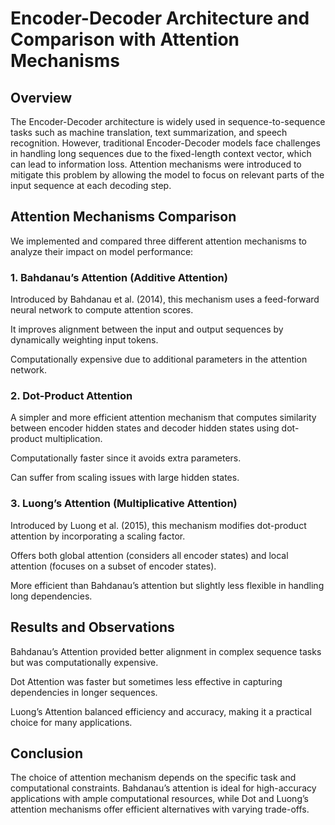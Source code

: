 # Encoder-Decoder Architecture and Comparison with Attention Mechanisms 

## Overview

The Encoder-Decoder architecture is widely used in sequence-to-sequence tasks such as machine translation, text summarization, and speech recognition. However, traditional Encoder-Decoder models face challenges in handling long sequences due to the fixed-length context vector, which can lead to information loss. Attention mechanisms were introduced to mitigate this problem by allowing the model to focus on relevant parts of the input sequence at each decoding step.

## Attention Mechanisms Comparison

We implemented and compared three different attention mechanisms to analyze their impact on model performance:

### 1. Bahdanau’s Attention (Additive Attention)

Introduced by Bahdanau et al. (2014), this mechanism uses a feed-forward neural network to compute attention scores.

It improves alignment between the input and output sequences by dynamically weighting input tokens.

Computationally expensive due to additional parameters in the attention network.

### 2. Dot-Product Attention

A simpler and more efficient attention mechanism that computes similarity between encoder hidden states and decoder hidden states using dot-product multiplication.

Computationally faster since it avoids extra parameters.

Can suffer from scaling issues with large hidden states.

### 3. Luong’s Attention (Multiplicative Attention)

Introduced by Luong et al. (2015), this mechanism modifies dot-product attention by incorporating a scaling factor.

Offers both global attention (considers all encoder states) and local attention (focuses on a subset of encoder states).

More efficient than Bahdanau’s attention but slightly less flexible in handling long dependencies.

## Results and Observations

Bahdanau’s Attention provided better alignment in complex sequence tasks but was computationally expensive.

Dot Attention was faster but sometimes less effective in capturing dependencies in longer sequences.

Luong’s Attention balanced efficiency and accuracy, making it a practical choice for many applications.

## Conclusion

The choice of attention mechanism depends on the specific task and computational constraints. Bahdanau’s attention is ideal for high-accuracy applications with ample computational resources, while Dot and Luong’s attention mechanisms offer efficient alternatives with varying trade-offs.
